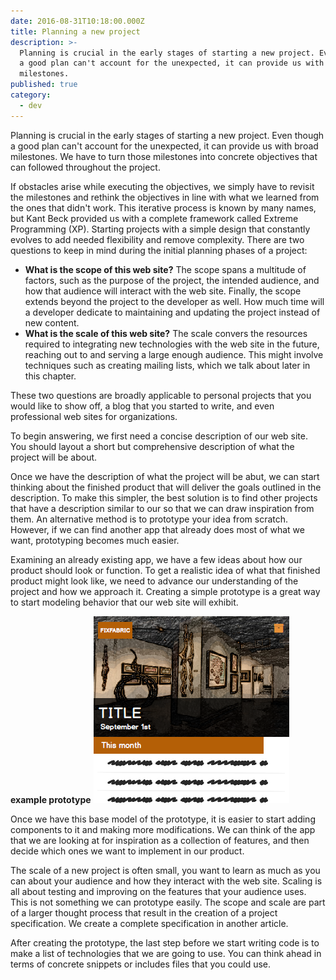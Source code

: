```yaml
---
date: 2016-08-31T10:18:00.000Z
title: Planning a new project
description: >-
  Planning is crucial in the early stages of starting a new project. Even though
  a good plan can't account for the unexpected, it can provide us with broad
  milestones.
published: true
category:
  - dev
---
```


Planning is crucial in the early stages of starting a new project. Even though a good plan can't account for
the unexpected, it can provide us with broad milestones. We have to turn those milestones into concrete
objectives that can followed throughout the project.

If obstacles arise while executing the objectives, we simply have to revisit the milestones and rethink the
objectives in line with what we learned from the ones that didn't work. This iterative process is known by
many names, but Kant Beck provided us with a complete framework called Extreme Programming (XP). Starting
projects with a simple design that constantly evolves to add needed flexibility and remove complexity.
There are two questions to keep in mind during the initial planning phases of a project:

* **What is the scope of this web site?** The scope spans a multitude of factors, such
as the purpose of the project, the intended audience, and how that audience will
interact with the web site. Finally, the scope extends beyond the project to the
developer as well. How much time will a developer dedicate to maintaining and
updating the project instead of new content.
* **What is the scale of this web site?** The scale convers the resources required to
integrating new technologies with the web site in the future, reaching out to and
serving a large enough audience. This might involve techniques such as creating
mailing lists, which we talk about later in this chapter.

These two questions are broadly applicable to personal projects that you would like to show off, a
blog that you started to write, and even professional web sites for organizations.

To begin answering, we first need a concise description of our web site. You should layout a short
but comprehensive description of what the project will be about.

Once we have the description of what the project will be abut, we can start thinking about the
finished product that will deliver the goals outlined in the description. To make this simpler,
the best solution is to find other projects that have a description similar to our so that we
can draw inspiration from them. An alternative method is to prototype your idea from scratch.
However, if we can find another app that already does most of what we want, prototyping becomes
much easier.

Examining an already existing app, we have a few ideas about how our product should look or
function. To get a realistic idea of what that finished product might look like, we need to
advance our understanding of the project and how we approach it. Creating a simple prototype
is a great way to start modeling behavior that our web site will exhibit.

**example prototype**
![markup image](/assets/images/landingFixfabrik.png)

Once we have this base model of the prototype, it is easier to start adding components to it
and making more modifications. We can think of the app that we are looking at for inspiration
as a collection of features, and then decide which ones we want to implement in our product.

The scale of a new project is often small, you want to learn as much as you can about your
audience and how they interact with the web site. Scaling is all about testing and improving
on the features that your audience uses. This is not something we can prototype easily.
The scope and scale are part of a larger thought process that result in the creation of a
project specification. We create a complete specification in another article.

After creating the prototype, the last step before we start writing code is to make a list of
technologies that we are going to use. You can think ahead in terms of concrete snippets or
includes files that you could use.
